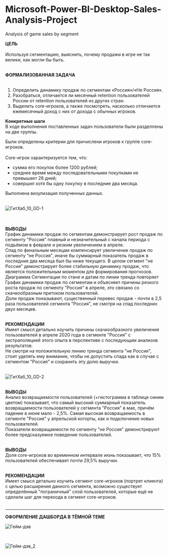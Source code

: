 # Microsoft-Power-BI-Desktop-Sales-Analysis-Project
Analysis of game sales by segment

**ЦЕЛЬ**<br><br>
Используя сегментацию, выяснить, почему продажи в игре не так велики, как могли бы быть.<br><br>

**ФОРМАЛИЗОВАННАЯ ЗАДАЧА**<br><br>
1. Определить динамику продаж по сегментам «Россия»/«Не Россия».<br>
2. Разобраться, отличается ли месячный retention пользователей России от retention пользователей из других стран. <br>
3. Выделить core-игроков, а также посмотреть, насколько отличается ежемесячный доход с них от дохода с обычных игроков.<br>

**Конкретные шаги**<br>
В ходе выполнения поставленных задач пользователи были разделлены на две группы.<br>

Были определены критерии для причислени игроков к группе core-игроков.<br><br>
Core-игрок характеризуется тем, что:
- сумма его покупок более 1200 рублей;<br>
- среднее время между последовательными покупками не превышает 28 дней;<br>
- совершил хотя бы одну покупку в последние два месяца.<br>

Выполнена визулизация полученных данных.<br><br>

![ГитХаб_10_GD-1](https://user-images.githubusercontent.com/110056199/214365082-ff014501-91fa-4b9b-9353-282d3501318e.jpg)<br><br><br>

**ВЫВОДЫ**<br>
График динамики продаж по сегментам демонстрирует рост продаж по сегменту "Россия" плавный и незначительный с начала периода с подъёмом в феврале и резким увеличением в апреле.<br>
Спад по финальным месяцам компенсирует увеличение продаж по сегменту "не Россия", иначе бы суммарный показатель продаж в последние два месяца был бы ниже текущего. В целом сегмент "не Россия" демонстрирует более стабильную динамику продаж, что является положительным моментом для формирования прогнозов.<br>
Диаграмма Сегментации по стане и датам по линии тренда повторяет График динамики продаж по сегментам и объясняет причины резкого роста продаж по сегменту "Россия" в апреле, это связано со скачкообразным притоком пользователей. <br>
Доли продаж показывают, существенный перевес продаж - почти в 2,5 раза пользователей сегмента "Россия", не смотря на спад последних двух месяцев.<br><br>

**РЕКОМЕНДАЦИИ**<br>
Имеет смысл детально изучить причины скачкообразного увеличения пользователей в апреле 2020 года в сегменте "Россия" с экстраполяцией этого опыта в перспективе с последующим анализов результатов.<br>
Не смотря на положительную линию тренда сегмента "не Россия", стоит уделять ему внимание, чтобы не допустить спада как в случае с сегментом "Россия" и сохранить эту долю выручки.<br><br>

![ГитХаб_10_GD-2](https://user-images.githubusercontent.com/110056199/214365150-a9a66b51-0a4b-4c90-b109-6ce9ac17dbc4.jpg)<br><br>

**ВЫВОДЫ**<br>
Анализ возвращаемости пользователей (+гистограмма в таблице синим цветом) показывает, что самый высокий суммарный показатель возвращаемости пользователей у сегмента "Россия" в мае, причём падение в июне мало - 2,5%. Самая высокая возвращаемость в сегменте "Россия" у апрельской когорты, как и подключение новых пользователей.<br> Показатели возвращаемости по сегменту "не Россия" демонстрируют более предсказуемое поведение пользователей.<br><br>

**ВЫВОДЫ**<br>
Доля core-игроков во временном интервале июнь показывает, что 15% пользователей обеспечивает почти 29,5% выручки.<br><br>

**РЕКОМЕНДАЦИИ**<br>
Имеет смысл детально изучить сегмент core-игроков (портрет клиента) с целью расширения данного сегмента, возможно существует определённый "пограничный" слой пользователей, которые ещё не сделали шаг для перехода в сегмент core-игроков. <br><br>

___________________________________________________________


**ОФОРМЛЕНИЕ ДАШБОРДА В ТЁМНОЙ ТЕМЕ**<br>

![Гейм-дэв](https://github.com/ElenaTratsevskaya/Microsoft-Power-BI-Desktop-Sales-Analysis-Project/assets/110056199/891d96e4-238a-4c31-a316-0ffcca000fbb)

<br>

![Гейм-дэв_2](https://github.com/ElenaTratsevskaya/Microsoft-Power-BI-Desktop-Sales-Analysis-Project/assets/110056199/f32b780f-ce23-4098-afc7-8f77d99f7f40)




